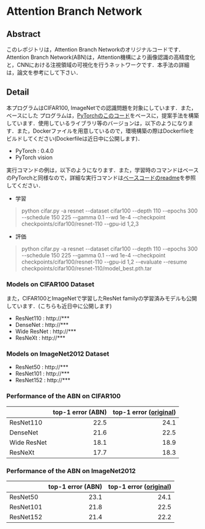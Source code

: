 # Attention Branch Network

## Abstract
このレポジトリは，Attention Branch Networkのオリジナルコードです．Attention Branch Network(ABN)は，Attention機構により画像認識の高精度化と，CNNにおける注視領域の可視化を行うネットワークです．本手法の詳細は，論文を参考にして下さい．


## Detail
本プログラムはCIFAR100, ImageNetでの認識問題を対象にしています．また，ベースにした
プログラムは，[PyTorchのこのコード](https://github.com/bearpaw/pytorch-classification/)をベースに，提案手法を構築しています．使用しているライブラリ等のバージョンは，以下のようになります．また，Dockerファイルを用意しているので，環境構築の際はDockerfileをビルドしてください(Dockerfileは近日中に公開します)．
- PyTorch : 0.4.0
- PyTorch vision


実行コマンドの例は，以下のようになります．また，学習時のコマンドはベースのPyTorchと同様なので，詳細な実行コマンドは[ベースコードのreadme](https://github.com/bearpaw/pytorch-classification/blob/master/TRAINING.md)を参照してください．

- 学習
> python cifar.py -a resnet --dataset cifar100 --depth 110 --epochs 300 --schedule 150 225 --gamma 0.1 --wd 1e-4 --checkpoint checkpoints/cifar100/resnet-110 --gpu-id 1,2,3

- 評価
> python cifar.py -a resnet --dataset cifar100 --depth 110 --epochs 300 --schedule 150 225 --gamma 0.1 --wd 1e-4 --checkpoint checkpoints/cifar100/resnet-110 --gpu-id 1,2 --evaluate --resume checkpoints/cifar100/resnet-110/model_best.pth.tar

### Models on CIFAR100 Dataset
また，CIFAR100とImageNetで学習したResNet familyの学習済みモデルも公開しています．(こちらも近日中に公開します)

- ResNet110 : http://***
- DenseNet : http://***
- Wide ResNet : http://***
- ResNeXt : http://***

### Models on ImageNet2012 Dataset

- ResNet50 : http://***
- ResNet101 : http://***
- ResNet152 : http://***

### Performance of the ABN on CIFAR100

|  | top-1 error (ABN) | top-1 error ([original](https://github.com/bearpaw/pytorch-classification)) |
|:------------|------------:|------------:|
| ResNet110   |        22.5 |        24.1 |
| DenseNet    |        21.6 |        22.5 |
| Wide ResNet |        18.1 |        18.9 |
| ResNeXt     |        17.7 |        18.3 |

### Performance of the ABN on ImageNet2012

|  | top-1 error (ABN) | top-1 error ([original](https://github.com/bearpaw/pytorch-classification)) |
|:------------|------------:|------------:|
| ResNet50    |        23.1 |        24.1 |
| ResNet101   |        21.8 |        22.5 |
| ResNet152   |        21.4 |        22.2 |
